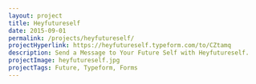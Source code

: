 ```yaml
---
layout: project
title: Heyfutureself
date: 2015-09-01
permalink: /projects/heyfutureself/
projectHyperlink: https://heyfutureself.typeform.com/to/CZtamq
description: Send a Message to Your Future Self with Heyfutureself.
projectImage: heyfutureself.jpg
projectTags: Future, Typeform, Forms
---
```

